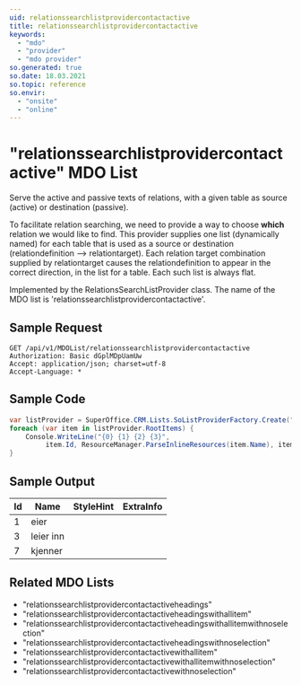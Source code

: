 ```yaml
---
uid: relationssearchlistprovidercontactactive
title: relationssearchlistprovidercontactactive
keywords:
  - "mdo"
  - "provider"
  - "mdo provider"
so.generated: true
so.date: 18.03.2021
so.topic: reference
so.envir:
  - "onsite"
  - "online"
---
```


# "relationssearchlistprovidercontactactive" MDO List
Serve the active and passive texts of relations, with a given table as source (active)
or destination (passive).

To facilitate relation searching, we need to provide a way to choose <b>which</b> relation we
would like to find. This provider supplies one list (dynamically named) for each table that
is used as a source or destination (relationdefinition --&gt; relationtarget).
<para />
Each relation target combination supplied by relationtarget causes the relationdefinition to
appear in the correct direction, in the list for a table. Each such list is always flat.

Implemented by the <see cref="T:SuperOffice.CRM.Lists.RelationsSearchListProvider">RelationsSearchListProvider</see> class.
The name of the MDO list is 'relationssearchlistprovidercontactactive'.




## Sample Request

```http!
GET /api/v1/MDOList/relationssearchlistprovidercontactactive
Authorization: Basic dGplMDpUamUw
Accept: application/json; charset=utf-8
Accept-Language: *

```

## Sample Code
```cs
var listProvider = SuperOffice.CRM.Lists.SoListProviderFactory.Create("relationssearchlistprovidercontactactive", forceFlatList: true);
foreach (var item in listProvider.RootItems) {
    Console.WriteLine("{0} {1} {2} {3}", 
         item.Id, ResourceManager.ParseInlineResources(item.Name), item.StyleHint, item.ExtraInfo);
}
```

## Sample Output

|Id   | Name  |StyleHint|ExtraInfo |
| --- | ----- | ------- | -------- |
|1|eier|||
|3|leier inn|||
|7|kjenner|||


## Related MDO Lists

* "relationssearchlistprovidercontactactiveheadings"
* "relationssearchlistprovidercontactactiveheadingswithallitem"
* "relationssearchlistprovidercontactactiveheadingswithallitemwithnoselection"
* "relationssearchlistprovidercontactactiveheadingswithnoselection"
* "relationssearchlistprovidercontactactivewithallitem"
* "relationssearchlistprovidercontactactivewithallitemwithnoselection"
* "relationssearchlistprovidercontactactivewithnoselection"
